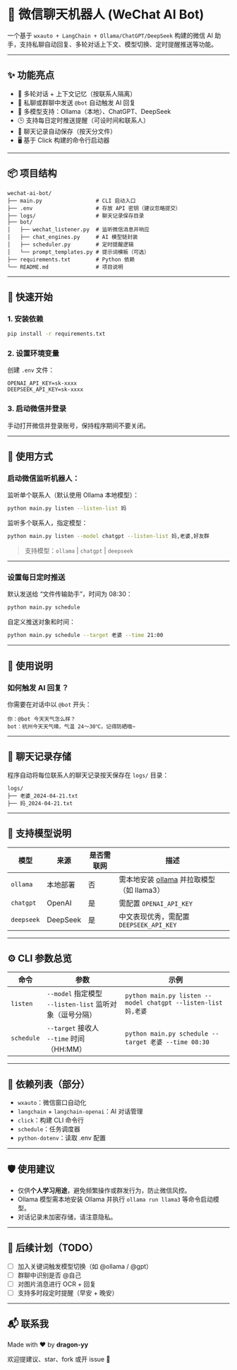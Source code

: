 # 🤖 微信聊天机器人 (WeChat AI Bot)

一个基于 `wxauto + LangChain + Ollama/ChatGPT/DeepSeek` 构建的微信 AI 助手，支持私聊自动回复、多轮对话上下文、模型切换、定时提醒推送等功能。

---

## ✨ 功能亮点

- 🧠 多轮对话 + 上下文记忆（按联系人隔离）
- 💬 私聊或群聊中发送 `@bot` 自动触发 AI 回复
- 🔄 多模型支持：Ollama（本地）、ChatGPT、DeepSeek
- 🕒 支持每日定时推送提醒（可设时间和联系人）
- 📁 聊天记录自动保存（按天分文件）
- 🖥️ 基于 Click 构建的命令行启动器

---

## 📦 项目结构

```
wechat-ai-bot/
├── main.py                 # CLI 启动入口
├── .env                    # 存放 API 密钥（建议忽略提交）
├── logs/                   # 聊天记录保存目录
├── bot/
│   ├── wechat_listener.py  # 监听微信消息并响应
│   ├── chat_engines.py     # AI 模型链封装
│   ├── scheduler.py        # 定时提醒逻辑
│   └── prompt_templates.py # 提示词模板（可选）
├── requirements.txt        # Python 依赖
└── README.md               # 项目说明
```

---

## 🚀 快速开始

### 1. 安装依赖

```bash
pip install -r requirements.txt
```

### 2. 设置环境变量

创建 `.env` 文件：

```env
OPENAI_API_KEY=sk-xxxx
DEEPSEEK_API_KEY=sk-xxxx
```

### 3. 启动微信并登录

手动打开微信并登录账号，保持程序期间不要关闭。

---

## 🧠 使用方式

### 启动微信监听机器人：

监听单个联系人（默认使用 Ollama 本地模型）：

```bash
python main.py listen --listen-list 妈
```

监听多个联系人，指定模型：

```bash
python main.py listen --model chatgpt --listen-list 妈,老婆,好友群
```

> 支持模型：`ollama` | `chatgpt` | `deepseek`

---

### 设置每日定时推送

默认发送给 “文件传输助手”，时间为 08:30：

```bash
python main.py schedule
```

自定义推送对象和时间：

```bash
python main.py schedule --target 老婆 --time 21:00
```

---

## 💬 使用说明

### 如何触发 AI 回复？

你需要在对话中以 `@bot` 开头：

```
你：@bot 今天天气怎么样？
bot：杭州今天天气晴，气温 24～30℃，记得防晒哦~
```

---

## 📁 聊天记录存储

程序自动将每位联系人的聊天记录按天保存在 `logs/` 目录：

```
logs/
├── 老婆_2024-04-21.txt
├── 妈_2024-04-21.txt
```

---

## 🧠 支持模型说明

| 模型       | 来源       | 是否需联网 | 描述                      |
|------------|------------|------------|---------------------------|
| `ollama`   | 本地部署   | 否         | 需本地安装 [ollama](https://ollama.com) 并拉取模型（如 llama3） |
| `chatgpt`  | OpenAI     | 是         | 需配置 `OPENAI_API_KEY`   |
| `deepseek` | DeepSeek   | 是         | 中文表现优秀，需配置 `DEEPSEEK_API_KEY` |

---

## ⚙️ CLI 参数总览

| 命令 | 参数 | 示例 |
|------|------|------|
| `listen` | `--model` 指定模型<br> `--listen-list` 监听对象（逗号分隔） | `python main.py listen --model chatgpt --listen-list 妈,老婆` |
| `schedule` | `--target` 接收人<br>`--time` 时间（HH:MM） | `python main.py schedule --target 老婆 --time 08:30` |

---

## 🧱 依赖列表（部分）

- `wxauto`：微信窗口自动化
- `langchain` + `langchain-openai`：AI 对话管理
- `click`：构建 CLI 命令行
- `schedule`：任务调度器
- `python-dotenv`：读取 .env 配置

---

## 🛡️ 使用建议

- 仅供**个人学习用途**，避免频繁操作或群发行为，防止微信风控。
- Ollama 模型需本地安装 Ollama 并执行 `ollama run llama3` 等命令启动模型。
- 对话记录未加密存储，请注意隐私。

---

## 📌 后续计划（TODO）

- [ ] 加入关键词触发模型切换（如 @ollama / @gpt）
- [ ] 群聊中识别是否 @自己
- [ ] 对图片消息进行 OCR + 回复
- [ ] 支持多时段定时提醒（早安 + 晚安）

---

## 📬 联系我

Made with ❤️ by **dragon-yy**

欢迎提建议、star、fork 或开 issue 🚀
